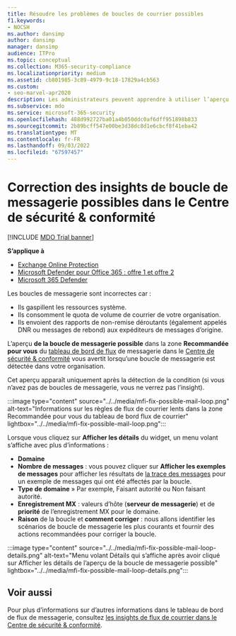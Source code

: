 ```yaml
---
title: Résoudre les problèmes de boucles de courrier possibles
f1.keywords:
- NOCSH
ms.author: dansimp
author: dansimp
manager: dansimp
audience: ITPro
ms.topic: conceptual
ms.collection: M365-security-compliance
ms.localizationpriority: medium
ms.assetid: cb801985-3c89-4979-9c18-17829a4cb563
ms.custom:
- seo-marvel-apr2020
description: Les administrateurs peuvent apprendre à utiliser l’aperçu de la boucle de messagerie possible dans le tableau de bord de flux de messagerie du Centre de sécurité & conformité pour identifier et corriger les boucles de messagerie dans leur organisation.
ms.subservice: mdo
ms.service: microsoft-365-security
ms.openlocfilehash: 488d992727ba01a4b050ddc0af6dff951898b833
ms.sourcegitcommit: 2b89bcff547e00be3d38dc8d1e6cbcf8f41eba42
ms.translationtype: MT
ms.contentlocale: fr-FR
ms.lasthandoff: 09/03/2022
ms.locfileid: "67597457"
---
```

# <a name="fix-possible-mail-loop-insight-in-the-security--compliance-center"></a>Correction des insights de boucle de messagerie possibles dans le Centre de sécurité & conformité

[!INCLUDE [MDO Trial banner](../includes/mdo-trial-banner.md)]

**S’applique à**
- [Exchange Online Protection](exchange-online-protection-overview.md)
- [Microsoft Defender pour Office 365 : offre 1 et offre 2](defender-for-office-365.md)
- [Microsoft 365 Defender](../defender/microsoft-365-defender.md)

Les boucles de messagerie sont incorrectes car :

- Ils gaspillent les ressources système.
- Ils consomment le quota de volume de courrier de votre organisation.
- Ils envoient des rapports de non-remise déroutants (également appelés DNR ou messages de rebond) aux expéditeurs de messages d’origine.

L’aperçu **de la boucle de messagerie possible** dans la zone **Recommandée pour vous** du [tableau de bord de flux](mail-flow-insights-v2.md) de messagerie dans le [Centre de sécurité & conformité](https://protection.office.com) vous avertit lorsqu’une boucle de messagerie est détectée dans votre organisation.

Cet aperçu apparaît uniquement après la détection de la condition (si vous n’avez pas de boucles de messagerie, vous ne verrez pas l’insight).

:::image type="content" source="../../media/mfi-fix-possible-mail-loop.png" alt-text="Informations sur les règles de flux de courrier lents dans la zone Recommandée pour vous du tableau de bord flux de courrier" lightbox="../../media/mfi-fix-possible-mail-loop.png":::

Lorsque vous cliquez sur **Afficher les détails** du widget, un menu volant s’affiche avec plus d’informations :

- **Domaine**
- **Nombre de messages** : vous pouvez cliquer sur **Afficher les exemples de messages** pour afficher les résultats de [la trace des messages](message-trace-scc.md) pour un exemple de messages qui ont été affectés par la boucle.
- **Type de domaine** » Par exemple, Faisant autorité ou Non faisant autorité.
- **Enregistrement MX** : valeurs d’hôte (**serveur de messagerie**) et de **priorité** de l’enregistrement MX pour le domaine.
- **Raison** de la boucle et **comment corriger** : nous allons identifier les scénarios de boucle de messagerie les plus courants et fournir des actions recommandées pour corriger la boucle.

:::image type="content" source="../../media/mfi-fix-possible-mail-loop-details.png" alt-text="Menu volant Détails qui s’affiche après avoir cliqué sur Afficher les détails de l’aperçu de la boucle de messagerie possible" lightbox="../../media/mfi-fix-possible-mail-loop-details.png":::

## <a name="see-also"></a>Voir aussi

Pour plus d’informations sur d’autres informations dans le tableau de bord de flux de messagerie, consultez [les insights de flux de courrier dans le Centre de sécurité & conformité](mail-flow-insights-v2.md).
